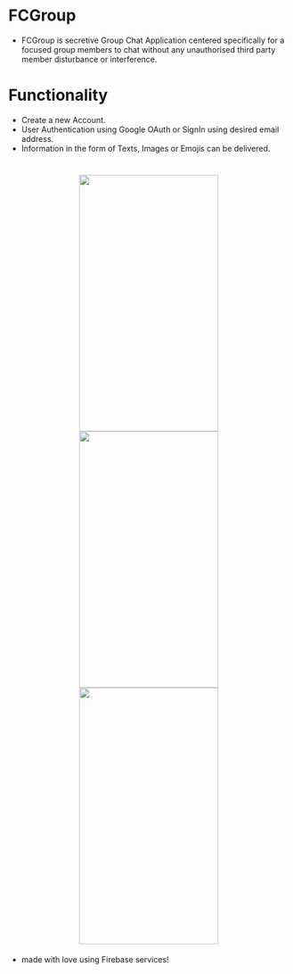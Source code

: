 # FCGroup
- FCGroup is secretive Group Chat Application centered specifically for a focused group members to chat without any unauthorised third party member disturbance or interference.

# Functionality
- Create a new Account.
- User Authentication using Google OAuth or SignIn using desired email address.
- Information in the form of Texts, Images or Emojis can be delivered.

<h1 align="center">
<img src="https://github.com/hash9/FCGroup--Android_Chat/blob/master/img/Screenshot_20170128-210253.png" width="250" height="460"/>
<img src=https://github.com/hash9/FCGroup--Android_Chat/blob/master/img/Screenshot_20170128-210317.png width="250" height="460"/>
<img src="https://github.com/hash9/FCGroup--Android_Chat/blob/master/img/Screenshot_20170128-210834.png" width="250" height="460"/>
</h1>

- made with love using Firebase services!
